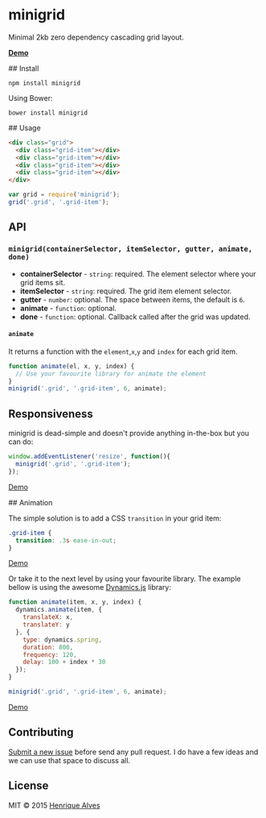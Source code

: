 # minigrid
Minimal 2kb zero dependency cascading grid layout.

**[Demo](http://henriquea.github.io/minigrid/)**

## Install

`npm install minigrid`

Using Bower:

`bower install minigrid`

## Usage

```html
<div class="grid">
  <div class="grid-item"></div>
  <div class="grid-item"></div>
  <div class="grid-item"></div>
  <div class="grid-item"></div>
</div>
```

```js
var grid = require('minigrid');
grid('.grid', '.grid-item');
```

## API

### `minigrid(containerSelector, itemSelector, gutter, animate, done)`

- **containerSelector** - `string`: required. The element selector where your grid items sit.
- **itemSelector** - `string`: required. The grid item element selector.
- **gutter** - `number`: optional. The space between items, the default is `6`.
- **animate** - `function`: optional.
- **done** - `function`: optional. Callback called after the grid was updated.

#### `animate`

It returns a function with the `element`,`x`,`y` and `index` for each grid item.

```js
function animate(el, x, y, index) {
  // Use your favourite library for animate the element
}
minigrid('.grid', '.grid-item', 6, animate);
```

## Responsiveness

minigrid is dead-simple and doesn't provide anything in-the-box but you can do:

```js
window.addEventListener('resize', function(){
  minigrid('.grid', '.grid-item');
});
```

[Demo](http://output.jsbin.com/maroda/1/)

## Animation

The simple solution is to add a CSS `transition` in your grid item:

```css
.grid-item {
  transition: .3s ease-in-out;
}
```

[Demo](http://output.jsbin.com/maroda/3/)

Or take it to the next level by using your favourite library. The example bellow is using the awesome [Dynamics.js](http://dynamicsjs.com) library:

```js
function animate(item, x, y, index) {
  dynamics.animate(item, {
    translateX: x,
    translateY: y
  }, {
    type: dynamics.spring,
    duration: 800,
    frequency: 120,
    delay: 100 + index * 30
  });
}

minigrid('.grid', '.grid-item', 6, animate);
```
[Demo](http://output.jsbin.com/maroda/7/)

## Contributing

[Submit a new issue](https://github.com/henriquea/minigrid/issues) before send any pull request. I do have a few ideas and we can use that space to discuss all. 

## License

MIT &copy; 2015 [Henrique Alves](http://alves.im)
